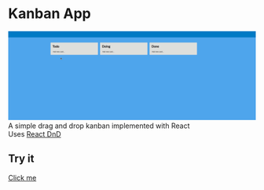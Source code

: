 # Kanban App
![](demo.gif)  
A simple drag and drop kanban implemented with React  
Uses [React DnD](https://react-dnd.github.io/react-dnd/about)

## Try it
[Click me](http://todo-app-dev.ap-southeast-2.elasticbeanstalk.com/)
